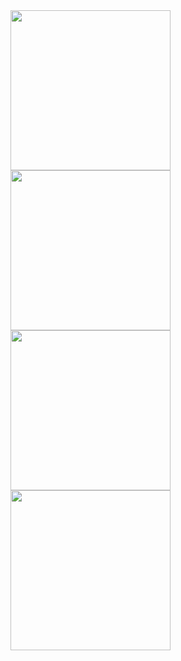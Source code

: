



<img src="https://user-images.githubusercontent.com/36192933/50403079-0f083700-079c-11e9-9dce-93a2845a4af6.png" width="256">
<img src="https://user-images.githubusercontent.com/36192933/50403084-1596ae80-079c-11e9-8f40-d44d14632816.jpg" width="256">

<img src="https://user-images.githubusercontent.com/36192933/50403090-1deee980-079c-11e9-8846-6a5213d172cf.png" width="256">
<img src="https://user-images.githubusercontent.com/36192933/50403092-20e9da00-079c-11e9-82b2-93282343e959.jpg" width="256">
